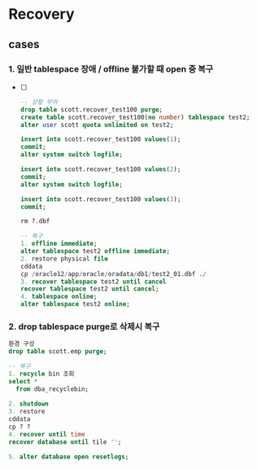 # Recovery

## cases

### 1. 일반 tablespace 장애 / offline 불가할 때 open 중 복구

- [ ] ```sql
  -- 상황 부여
  drop table scott.recover_test100 purge;
  create table scott.recover_test100(no number) tablespace test2;
  alter user scott quota unlimited on test2;
  
  insert into scott.recover_test100 values(1);
  commit;
  alter system switch logfile;
  
  insert into scott.recover_test100 values(2);
  commit;
  alter system switch logfile;
  
  insert into scott.recover_test100 values(3);
  commit;
  
  rm ?.dbf
  
  -- 복구
  1. offline immediate;
  alter tablespace test2 offline immediate;
  2. restore physical file
  cddata
  cp /oracle12/app/oracle/oradata/db1/test2_01.dbf ./
  3. recover tablespace test2 until cancel
  recover tablespace test2 until cancel;
  4. tablespace online;
  alter tablespace test2 online;
  
  
  ```

### 2. drop tablespace purge로 삭제시 복구

```sql
환경 구성
drop table scott.emp purge;

-- 복구
1. recycle bin 조회
select *
  from dba_recyclebin;
  
2. shutdown
3. restore
cddata
cp ? ?
4. recover until time
recover database until tile '';

5. alter database open resetlogs;

```

